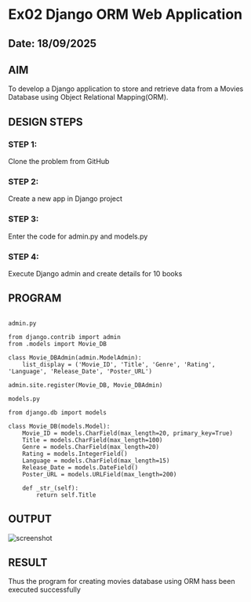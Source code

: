 # Ex02 Django ORM Web Application
## Date: 18/09/2025

## AIM
To develop a Django application to store and retrieve data from a Movies Database using Object Relational Mapping(ORM).

## DESIGN STEPS

### STEP 1:
Clone the problem from GitHub

### STEP 2:
Create a new app in Django project

### STEP 3:
Enter the code for admin.py and models.py

### STEP 4:
Execute Django admin and create details for 10 books

## PROGRAM
```

admin.py

from django.contrib import admin
from .models import Movie_DB

class Movie_DBAdmin(admin.ModelAdmin):
    list_display = ('Movie_ID', 'Title', 'Genre', 'Rating', 'Language', 'Release_Date', 'Poster_URL')

admin.site.register(Movie_DB, Movie_DBAdmin)

models.py

from django.db import models

class Movie_DB(models.Model):
    Movie_ID = models.CharField(max_length=20, primary_key=True)
    Title = models.CharField(max_length=100)
    Genre = models.CharField(max_length=20)
    Rating = models.IntegerField()
    Language = models.CharField(max_length=15)
    Release_Date = models.DateField()
    Poster_URL = models.URLField(max_length=200)

    def _str_(self):
        return self.Title
```

## OUTPUT
![screenshot ](https://github.com/user-attachments/assets/40ffad6f-3c8d-45d0-ac3d-4debf93ece12)




## RESULT
Thus the program for creating movies database using ORM hass been executed successfully
